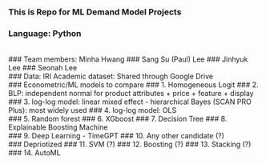 ### This is Repo for ML Demand Model Projects

### Language: Python
<br>
### Team members: Minha Hwang 
###               Sang Su (Paul) Lee
###               Jinhyuk Lee
###               Seonah Lee
<br>
### Data: IRI Academic dataset: Shared through Google Drive
<br>
### Econometric/ML models to compare
### 1. Homogeneous Logit 
### 2. BLP: independent normal for product attributes + price + feature + display
### 3. log-log model: linear mixed effect - hierarchical Bayes (SCAN PRO Plus): most widely used
### 4. log-log model: OLS
<br>
### 5. Random forest 
### 6. XGboost 
### 7. Decision Tree
### 8. Explainable Boosting Machine
<br>
### 9. Deep Learning - TimeGPT
### 10. Any other candidate (?)
<br>
### Depriotized
### 11. SVM (?)
### 12. Boosting (?)
### 13. Stacking (?)
### 14. AutoML  
